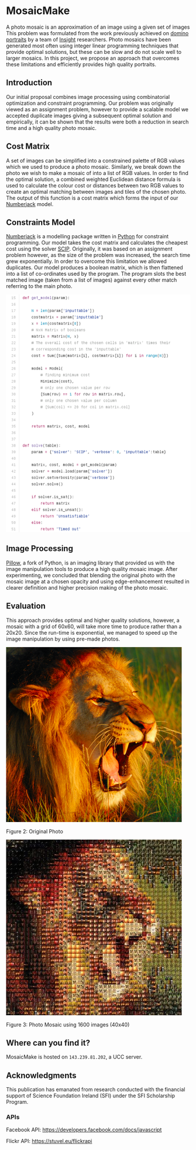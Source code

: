 # MosaicMake
A photo mosaic is an approximation of an image using a given set of images This problem was formulated from the work previously achieved on [domino portraits](http://pagesperso.g-scop.grenoble-inp.fr/~cambazah/page2/assets/domino_final.pdf) by a team of [Insight](https://www.insight-centre.org/) researchers. Photo mosaics have been generated most often using integer linear programming techniques that provide optimal solutions, but these can be slow and do not scale well to larger mosaics. In this project, we propose an approach that overcomes these limitations and efficiently provides high quality portraits.

## Introduction
Our initial proposal combines image processing using combinatorial optimization and constraint programming. Our problem was originally viewed as an assignment problem, however to provide a scalable model we accepted duplicate images giving a subsequent optimal solution and empirically, it can be shown that the results were both a reduction in search time and a high quality photo mosaic. 

## Cost Matrix
A set of images can be simplified into a constrained palette of RGB values which we used to produce a photo mosaic. Similarly, we break down the photo we wish to make a mosaic of into a list of RGB values. In order to find the optimal solution, a combined weighted Euclidean distance formula is used to calculate the colour cost or distances between two RGB values to create an optimal matching between images and tiles of the chosen photo.
The output of this function is a cost matrix which forms the input of our [Numberjack](http://numberjack.ucc.ie/) model. 

## Constraints Model
[Numberjack](http://numberjack.ucc.ie/) is a modelling package written in [Python](https://www.python.org/) for constraint programming. Our model takes the cost matrix and calculates the cheapest cost using the solver [SCIP](http://scip.zib.de/). Originally, it was based on an assignment problem however, as the size of the problem was increased, the search time grew exponentially. In order to overcome this limitation we allowed duplicates. 
Our model produces a boolean matrix, which is then flattened into a list of co-ordinates used by the program. The program slots the best matched image (taken from a list of images) against every other match referring to the main photo. 


![Numberjack model](https://github.com/claireforan/photoMosaic/blob/master/nj_model.png)


## Image Processing
[Pillow](https://python-pillow.org/), a fork of Python, is an imaging library that provided us with the image manipulation tools to produce a high quality mosaic image. After experimenting, we concluded that blending the original photo with the mosaic image at a chosen opacity and using edge-enhancement resulted in  clearer definition and higher precision making of the photo mosaic.

## Evaluation
This approach provides optimal and higher quality solutions, however, a mosaic with a grid of 60x60, will take more time to produce rather than a 20x20. Since the run-time is exponential, we managed to speed up the image manipulation by using pre-made photos.

![Lion before](https://github.com/claireforan/photoMosaic/blob/master/lion1.png)

Figure 2: Original Photo 

![Lion after](https://github.com/claireforan/photoMosaic/blob/master/lion2.jpg)

Figure 3: Photo Mosaic using 1600 images (40x40)

## Where can you find it?
MosaicMake is hosted on `143.239.81.202`, a UCC server.

## Acknowledgments 
This publication has emanated from research conducted with the financial support of Science Foundation Ireland (SFI) under the SFI Scholarship Program.

### APIs
Facebook API: https://developers.facebook.com/docs/javascript

Flickr API: https://stuvel.eu/flickrapi
